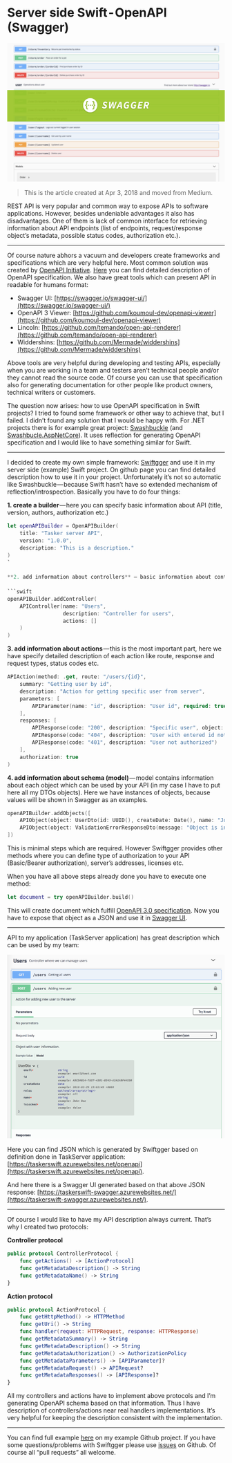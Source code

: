 # Server side Swift - OpenAPI (Swagger)

![](https://raw.githubusercontent.com/mczachurski/WriteFreelyContent/main/images/0048.png)

> This is the article created at Apr 3, 2018 and moved from Medium.

REST API is very popular and common way to expose APIs to software applications. However, besides undeniable advantages it also has disadvantages. One of them is lack of common interface for retrieving information about API endpoints (list of endpoints, request/response object’s metadata, possible status codes, authorization etc.).
<!--more-->

---

Of course nature abhors a vacuum and developers create frameworks and specifications which are very helpful here. Most common solution was created by [OpenAPI Initiative](https://www.openapis.org). [Here](https://github.com/OAI/OpenAPI-Specification) you can find detailed description of OpenAPI specification. We also have great tools which can present API in readable for humans format:

- Swagger UI: [https://swagger.io/swagger-ui/](https://swagger.io/swagger-ui/)
- OpenAPI 3 Viewer: [https://github.com/koumoul-dev/openapi-viewer](https://github.com/koumoul-dev/openapi-viewer)
- Lincoln: [https://github.com/temando/open-api-renderer](https://github.com/temando/open-api-renderer)
- Widdershins: [https://github.com/Mermade/widdershins](https://github.com/Mermade/widdershins)

Above tools are very helpful during developing and testing APIs, especially when you are working in a team and testers aren’t technical people and/or they cannot read the source code. Of course you can use that specification also for generating documentation for other people like product owners, technical writers or customers.

The question now arises: how to use OpenAPI specification in Swift projects? I tried to found some framework or other way to achieve that, but I failed. I didn’t found any solution that I would be happy with. For .NET projects there is for example great project: [Swashbuckle](https://github.com/domaindrivendev/Swashbuckle) (and [Swashbucle.AspNetCore](https://github.com/domaindrivendev/Swashbuckle.AspNetCore)). It uses reflection for generating OpenAPI specification and I would like to have something similar for Swift.

---

I decided to create my own simple framework: [Swiftgger](https://github.com/mczachurski/Swiftgger) and use it in my server side (example) Swift project. On github page you can find detailed description how to use it in your project. Unfortunately it’s not so automatic like Swashbuckle — because Swift hasn’t have so extended mechanism of reflection/introspection. Basically you have to do four things:

**1. create a builder** — here you can specify basic information about API (title, version, authors, authorization etc.)

```swift
let openAPIBuilder = OpenAPIBuilder(
    title: "Tasker server API",
    version: "1.0.0",
    description: "This is a description."
)
`

**2. add information about controllers** — basic information about controller like name and description, it also contains list of actions included in controller

```swift
openAPIBuilder.addController(
    APIController(name: "Users", 
                  description: "Controller for users", 
                  actions: []
    )
)
```

**3. add information about actions** — this is the most important part, here we have specify detailed description of each action like route, response and request types, status codes etc.

```swift
APIAction(method: .get, route: "/users/{id}",
    summary: "Getting user by id",
    description: "Action for getting specific user from server",
    parameters: [
        APIParameter(name: "id", description: "User id", required: true)
    ],
    responses: [
        APIResponse(code: "200", description: "Specific user", object: UserDto.self),
        APIResponse(code: "404", description: "User with entered id not exists"),
        APIResponse(code: "401", description: "User not authorized")
    ],
    authorization: true
)
```

**4. add information about schema (model)** — model contains information about each object which can be used by your API (in my case I have to put here all my DTOs objects). Here we have instances of objects, because values will be shown in Swagger as an examples.

```swift
openAPIBuilder.addObjects([
    APIObject(object: UserDto(id: UUID(), createDate: Date(), name: "John Doe", email: "email@test.com", isLocked: false)),
    APIObject(object: ValidationErrorResponseDto(message: "Object is invalid", errors: ["property": "Information about error."]))
])
```

This is minimal steps which are required. However Swiftgger provides other methods where you can define type of authorization to your API (Basic/Bearer authorization), server’s addresses, licenses etc.

When you have all above steps already done you have to execute one method:

```swift
let document = try openAPIBuilder.build()
```

This will create document which fulfill [OpenAPI 3.0 specification](https://github.com/OAI/OpenAPI-Specification/blob/master/versions/3.0.1.md). Now you have to expose that object as a JSON and use it in [Swagger UI](https://swagger.io/swagger-ui/).

---

API to my application (TaskServer application) has great description which can be used by my team:

![](https://raw.githubusercontent.com/mczachurski/WriteFreelyContent/main/images/0049.png)

Here you can find JSON which is generated by Swiftgger based on definition done in TaskServer application: [https://taskerswift.azurewebsites.net/openapi](https://taskerswift.azurewebsites.net/openapi).

And here there is a Swagger UI generated based on that above JSON response: [https://taskerswift-swagger.azurewebsites.net/](https://taskerswift-swagger.azurewebsites.net/).

---

Of course I would like to have my API description always current. That’s why I created two protocols:

**Controller protocol**

```swift
public protocol ControllerProtocol {
    func getActions() -> [ActionProtocol]    
    func getMetadataDescription() -> String    
    func getMetadataName() -> String
}
```

**Action protocol**

```swift
public protocol ActionProtocol {     
    func getHttpMethod() -> HTTPMethod    
    func getUri() -> String    
    func handler(request: HTTPRequest, response: HTTPResponse)     
    func getMetadataSummary() -> String    
    func getMetadataDescription() -> String    
    func getMetadataAuthorization() -> AuthorizationPolicy     
    func getMetadataParameters() -> [APIParameter]?    
    func getMetadataRequest() -> APIRequest?    
    func getMetadataResponses() -> [APIResponse]?
}
```

All my controllers and actions have to implement above protocols and I’m generating OpenAPI schema based on that information. Thus I have description of controllers/actions near real handlers implementations. It’s very helpful for keeping the description consistent with the implementation.

---

You can find full example [here](https://github.com/mczachurski/TaskServerSwift) on my example Github project. If you have some questions/problems with Swiftgger please use [issues](https://github.com/mczachurski/Swiftgger/issues) on Github. Of course all “pull requests” all welcome.